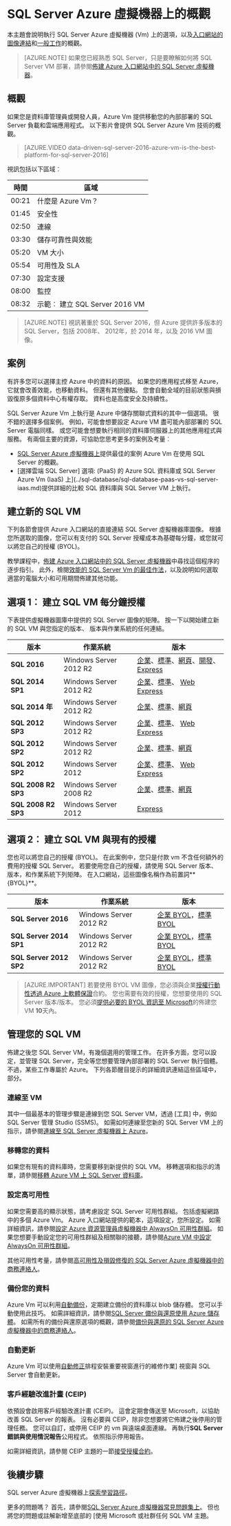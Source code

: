 <properties
    pageTitle="SQL Server Azure 虛擬機器上概觀 |Microsoft Azure"
    description="進一步瞭解如何在 Azure 虛擬機器上執行完整的 SQL Server 版本。 取得所有的 SQL Server VM 圖像與相關的內容的直接連結。"
    services="virtual-machines-windows"
    documentationCenter=""
    authors="rothja"
    manager="jhubbard"
    editor=""
    tags="azure-service-management"/>

<tags
    ms.service="virtual-machines-windows"
    ms.devlang="na"
    ms.topic="get-started-article"
    ms.tgt_pltfrm="vm-windows-sql-server"
    ms.workload="infrastructure-services"
    ms.date="10/19/2016"
    ms.author="jroth"/>

# <a name="overview-of-sql-server-on-azure-virtual-machines"></a>SQL Server Azure 虛擬機器上的概觀

本主題會說明執行 SQL Server Azure 虛擬機器 (Vm) 上的選項，以及[入口網站的圖像連結](#option-1-create-a-sql-vm-with-per-minute-licensing)和[一般工作](#manage-your-sql-vm)的概觀。

>[AZURE.NOTE] 如果您已經熟悉 SQL Server，只是要瞭解如何將 SQL Server VM 部署，請參閱[佈建 Azure 入口網站中的 SQL Server 虛擬機器](virtual-machines-windows-portal-sql-server-provision.md)。

## <a name="overview"></a>概觀
如果您是資料庫管理員或開發人員，Azure Vm 提供移動您的內部部署的 SQL Server 負載和雲端應用程式。 以下影片會提供 SQL Server Azure Vm 技術的概觀。

> [AZURE.VIDEO data-driven-sql-server-2016-azure-vm-is-the-best-platform-for-sql-server-2016]

視訊包括以下區域︰

|時間|區域|
|---|---|
| 00:21 | 什麼是 Azure Vm？ |
| 01:45 | 安全性 |
| 02:50 | 連線 |
| 03:30 | 儲存可靠性與效能 |
| 05:20 | VM 大小 |
| 05:54 | 可用性及 SLA |
| 07:30 | 設定支援 |
| 08:00 | 監控 |
| 08:32 | 示範︰ 建立 SQL Server 2016 VM |

>[AZURE.NOTE] 視訊著重於 SQL Server 2016，但 Azure 提供許多版本的 SQL Server，包括 2008年、 2012年，於 2014 年，以及 2016 VM 圖像。 

## <a name="scenarios"></a>案例
有許多您可以選擇主控 Azure 中的資料的原因。 如果您的應用程式移至 Azure，它就會改善效能，也移動資料。 但還有其他優點。 您會自動全域的目前狀態與損毀復原多個資料中心有權存取。 資料也是高度安全及持續性。

SQL Server Azure Vm 上執行是 Azure 中儲存關聯式資料的其中一個選項。 很不錯的選擇多個案例。 例如，可能會想要設定 Azure VM 盡可能內部部署的 SQL Server 電腦同樣。 或您可能會想要執行相同的資料庫伺服器上的其他應用程式與服務。 有兩個主要的資源，可協助您思考更多的案例及考量︰

 - [SQL Server Azure 虛擬機器上](https://azure.microsoft.com/services/virtual-machines/sql-server/)提供最佳的案例 Azure Vm 在使用 SQL Server 的概觀。 
 - [選擇雲端 SQL Server] 選項: (PaaS) 的 Azure SQL 資料庫或 SQL Server Azure Vm (IaaS) 上](../sql-database/sql-database-paas-vs-sql-server-iaas.md)提供詳細的比較 SQL 資料庫與 SQL Server VM 上執行。

## <a name="create-a-new-sql-vm"></a>建立新的 SQL VM
下列各節會提供 Azure 入口網站的直接連結 SQL Server 虛擬機器庫圖像。 根據您所選取的圖像，您可以有支付的 SQL Server 授權成本為基礎每分鐘，或您就可以將您自己的授權 (BYOL)。

教學課程中，[佈建 Azure 入口網站中的 SQL Server 虛擬機器](virtual-machines-windows-portal-sql-server-provision.md)中尋找這個程序的逐步指引。 此外，檢閱[效能的 SQL Server Vm 的最佳作法](virtual-machines-windows-sql-performance.md)，以及說明如何選取適當的電腦大小和可用期間佈建其他功能。

## <a name="option-1-create-a-sql-vm-with-per-minute-licensing"></a>選項 1︰ 建立 SQL VM 每分鐘授權
下表提供虛擬機器圖庫中提供的 SQL Server 圖像的矩陣。 按一下以開始建立新的 SQL VM 與您指定的版本、 版本與作業系統的任何連結。

|版本|作業系統|版本|
|---|---|---|
|**SQL 2016**|Windows Server 2012 R2|[企業](https://portal.azure.com/#create/Microsoft.SQLServer2016RTMEnterpriseWindowsServer2012R2)、[標準](https://portal.azure.com/#create/Microsoft.SQLServer2016RTMStandardWindowsServer2012R2)、[網頁](https://portal.azure.com/#create/Microsoft.SQLServer2016RTMWebWindowsServer2012R2)、[開發](https://portal.azure.com/#create/Microsoft.SQLServer2016RTMDeveloperWindowsServer2012R2)、 [Express](https://portal.azure.com/#create/Microsoft.SQLServer2016RTMExpressWindowsServer2012R2)|
|**SQL 2014 SP1**|Windows Server 2012 R2|[企業](https://portal.azure.com/#create/Microsoft.SQLServer2014SP1EnterpriseWindowsServer2012R2)、[標準](https://portal.azure.com/#create/Microsoft.SQLServer2014SP1StandardWindowsServer2012R2)、 [Web](https://portal.azure.com/#create/Microsoft.SQLServer2014SP1WebWindowsServer2012R2) [Express](https://portal.azure.com/#create/Microsoft.SQLServer2014SP1ExpressWindowsServer2012R2)|
|**SQL 2014 年**|Windows Server 2012 R2|[企業](https://portal.azure.com/#create/Microsoft.SQLServer2014EnterpriseWindowsServer2012R2)、[標準](https://portal.azure.com/#create/Microsoft.SQLServer2014StandardWindowsServer2012R2)、[網頁](https://portal.azure.com/#create/Microsoft.SQLServer2014WebWindowsServer2012R2)|
|**SQL 2012 SP3**|Windows Server 2012 R2|[企業](https://portal.azure.com/#create/Microsoft.SQLServer2012SP3EnterpriseWindowsServer2012R2)、[標準](https://portal.azure.com/#create/Microsoft.SQLServer2012SP3StandardWindowsServer2012R2)、 [Web](https://portal.azure.com/#create/Microsoft.SQLServer2012SP3WebWindowsServer2012R2) [Express](https://portal.azure.com/#create/Microsoft.SQLServer2012SP3ExpressWindowsServer2012R2)|
|**SQL 2012 SP2**|Windows Server 2012 R2|[企業](https://portal.azure.com/#create/Microsoft.SQLServer2012SP2EnterpriseWindowsServer2012R2)、[標準](https://portal.azure.com/#create/Microsoft.SQLServer2012SP2StandardWindowsServer2012R2)、[網頁](https://portal.azure.com/#create/Microsoft.SQLServer2012SP2WebWindowsServer2012R2)|
|**SQL 2012 SP2**|Windows Server 2012|[企業](https://portal.azure.com/#create/Microsoft.SQLServer2012SP2EnterpriseWindowsServer2012)、[標準](https://portal.azure.com/#create/Microsoft.SQLServer2012SP2StandardWindowsServer2012)、 [Web](https://portal.azure.com/#create/Microsoft.SQLServer2012SP2WebWindowsServer2012) [Express](https://portal.azure.com/#create/Microsoft.SQLServer2012SP2ExpressWindowsServer2012)|
|**SQL 2008 R2 SP3**|Windows Server 2008 R2|[企業](https://portal.azure.com/#create/Microsoft.SQLServer2008R2SP3EnterpriseWindowsServer2008R2)、[標準](https://portal.azure.com/#create/Microsoft.SQLServer2008R2SP3StandardWindowsServer2008R2)、[網頁](https://portal.azure.com/#create/Microsoft.SQLServer2008R2SP3WebWindowsServer2008R2)|
|**SQL 2008 R2 SP3**|Windows Server 2012|[Express](https://portal.azure.com/#create/Microsoft.SQLServer2008R2SP3ExpressWindowsServer2012)|

## <a name="option-2-create-a-sql-vm-with-an-existing-license"></a>選項 2︰ 建立 SQL VM 與現有的授權
您也可以將您自己的授權 (BYOL)。 在此案例中，您只是付款 vm 不含任何額外的費用的授權 SQL Server。 若要使用您自己的授權，請使用 SQL Server 版本、 版本，和作業系統下列矩陣。 在入口網站，這些圖像名稱作為前置詞**{BYOL}**。

|版本|作業系統|版本|
|---|---|---|
|**SQL Server 2016**|Windows Server 2012 R2|[企業 BYOL](https://portal.azure.com/#create/Microsoft.BYOLSQLServer2016RTMStandardWindowsServer2012R2)，[標準 BYOL](https://portal.azure.com/#create/Microsoft.BYOLSQLServer2016RTMStandardWindowsServer2012R2)|
|**SQL Server 2014 SP1**|Windows Server 2012 R2|[企業 BYOL](https://portal.azure.com/#create/Microsoft.BYOLSQLServer2014SP1EnterpriseWindowsServer2012R2)，[標準 BYOL](https://portal.azure.com/#create/Microsoft.BYOLSQLServer2014SP1StandardWindowsServer2012R2)|
|**SQL Server 2012 SP2**|Windows Server 2012 R2|[企業 BYOL](https://portal.azure.com/#create/Microsoft.BYOLSQLServer2012SP3EnterpriseWindowsServer2012R2)，[標準 BYOL](https://portal.azure.com/#create/Microsoft.BYOLSQLServer2012SP3StandardWindowsServer2012R2)|

> [AZURE.IMPORTANT] 若要使用 BYOL VM 圖像，您必須與企業[授權行動性透過 Azure 上軟體保證](https://azure.microsoft.com/pricing/license-mobility/)合約。 您也需要有效的授權，您想要使用的 SQL Server 版本/版本。 您必須[提供必要的 BYOL 資訊至 Microsoft](http://d36cz9buwru1tt.cloudfront.net/License_Mobility_Customer_Verification_Guide.pdf)的佈建您 VM **10**天內。

## <a name="manage-your-sql-vm"></a>管理您的 SQL VM
佈建之後您 SQL Server VM，有幾個選用的管理工作。 在許多方面，您可以設定，並管理 SQL Server，完全等您想要管理內部部署的 SQL Server 執行個體。 不過，某些工作專屬於 Azure。 下列各節醒目提示的詳細資訊連結這些區域中，部分。

### <a name="connect-to-the-vm"></a>連線至 VM
其中一個最基本的管理步驟是連線到您 SQL Server VM，透過 [工具] 中，例如 SQL Server 管理 Studio (SSMS)。 如需如何連線至您新的 SQL Server VM 上的指示，請參閱[連線至 SQL Server 虛擬機器上 Azure](virtual-machines-windows-sql-connect.md)。

### <a name="migrate-your-data"></a>移轉您的資料
如果您有現有的資料庫時，您需要移到新提供的 SQL VM。 移轉選項和指示的清單，請參閱[移轉 Azure VM 上 SQL Server 資料庫](virtual-machines-windows-migrate-sql.md)。

### <a name="configure-high-availability"></a>設定高可用性
如果您需要高的顯示狀態，請考慮設定 SQL Server 可用性群組。 包括虛擬網路中的多個 Azure Vm。 Azure 入口網站提供的範本，這項設定，您所設定。 如需詳細資訊，請參閱[設定 Azure 資源管理員虛擬機器中 AlwaysOn 可用性群組](virtual-machines-windows-portal-sql-alwayson-availability-groups.md)。 如果您想要手動設定您的可用性群組及相關聯的接聽，請參閱[Azure VM 中設定 AlwaysOn 可用性群組](virtual-machines-windows-portal-sql-alwayson-availability-groups-manual.md)。

其他可用性考量，請參閱[高可用性及損毀修復的 SQL Server Azure 虛擬機器中的商務連絡人](virtual-machines-windows-sql-high-availability-dr.md)。

### <a name="back-up-your-data"></a>備份您的資料
Azure Vm 可以利用[自動備份](virtual-machines-windows-sql-automated-backup.md)，定期建立備份的資料庫以 blob 儲存體。 您可以手動使用此技巧。 如需詳細資訊，請參閱[SQL Server 備份與還原使用 Azure 儲存體](virtual-machines-windows-use-storage-sql-server-backup-restore.md)。 如需所有的備份與還原選項的概觀，請參閱[備份與還原的 SQL Server Azure 虛擬機器中的商務連絡人](virtual-machines-windows-sql-backup-recovery.md)。

### <a name="automate-updates"></a>自動更新
Azure Vm 可以使用[自動修正](virtual-machines-windows-sql-automated-patching.md)排程安裝重要視窗進行的維修作業] 視窗與 SQL Server 會自動更新。

### <a name="customer-experience-improvement-program-ceip"></a>客戶經驗改進計畫 (CEIP)
依預設會啟用客戶經驗改進計畫 (CEIP)。 這會定期會傳送至 Microsoft，以協助改善 SQL Server 的報表。 沒有必要與 CEIP，除非您想要將它佈建之後停用的管理任務。 您可以自訂，或停用 CEIP 的 vm 與遠端桌面連線。 再執行**SQL Server 錯誤與使用情況報告**公用程式。 依照指示停用報告。 

如需詳細資訊，請參閱 CEIP 主題的一節[接受授權合約](https://msdn.microsoft.com/library/ms143343.aspx)。 

## <a name="next-steps"></a>後續步驟
SQL server Azure 虛擬機器上[探索學習路徑](https://azure.microsoft.com/documentation/learning-paths/sql-azure-vm/)。

更多的問題嗎？ 首先，請參閱[SQL Server Azure 虛擬機器常見問題集上](virtual-machines-windows-sql-server-iaas-faq.md)。 但也將您的問題或註解新增至底部的 [使用 Microsoft 或社群任何 SQL VM 主題。
